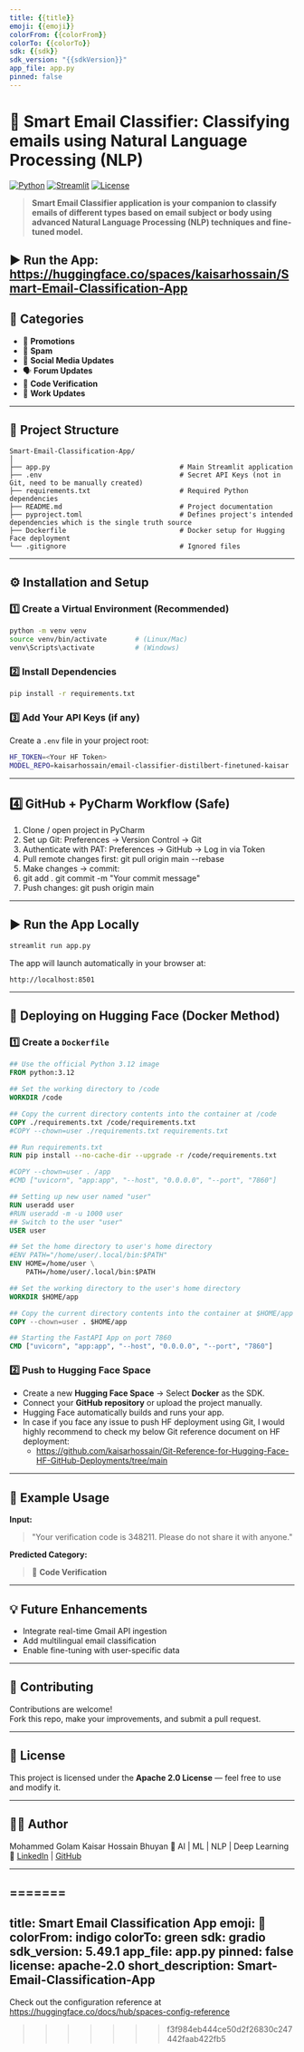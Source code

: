 ```yaml
---
title: {{title}}
emoji: {{emoji}}
colorFrom: {{colorFrom}}
colorTo: {{colorTo}}
sdk: {{sdk}}
sdk_version: "{{sdkVersion}}"
app_file: app.py
pinned: false
---
```


# 📧 Smart Email Classifier: Classifying emails using Natural Language Processing (NLP)

[![Python](https://img.shields.io/badge/Python-3.10+-blue.svg)](https://python.org)
[![Streamlit](https://img.shields.io/badge/Streamlit-App%20Framework-red.svg)](https://streamlit.io/)
[![License](https://img.shields.io/badge/License-Apache-yellow.svg)](https://www.apache.org/licenses/LICENSE-2.0.txt)

> **Smart Email Classifier application is your companion to classify emails of different types based on email subject or body using advanced Natural Language Processing (NLP) techniques and fine-tuned model.**

## ▶️ Run the App: https://huggingface.co/spaces/kaisarhossain/Smart-Email-Classification-App

## 🧠 Categories
- 📢 **Promotions**
- 🚫 **Spam**
- 💬 **Social Media Updates**
- 🗣️ **Forum Updates**
- 🔢 **Code Verification**
- 💼 **Work Updates**

---

## 🧩 Project Structure

```
Smart-Email-Classification-App/
│
├── app.py                                # Main Streamlit application
├── .env                                  # Secret API Keys (not in Git, need to be manually created)
├── requirements.txt                      # Required Python dependencies
├── README.md                             # Project documentation
├── pyproject.toml                        # Defines project's intended dependencies which is the single truth source
├── Dockerfile                            # Docker setup for Hugging Face deployment
└── .gitignore                            # Ignored files
```

---

## ⚙️ Installation and Setup

### 1️⃣ Create a Virtual Environment (Recommended)

```bash
python -m venv venv
source venv/bin/activate       # (Linux/Mac)
venv\Scripts\activate          # (Windows)
```

### 2️⃣ Install Dependencies

```bash
pip install -r requirements.txt
```

### 3️⃣ Add Your API Keys (if any)

Create a `.env` file in your project root:

```bash
HF_TOKEN=<Your HF Token>
MODEL_REPO=kaisarhossain/email-classifier-distilbert-finetuned-kaisar
```
---

## 4️⃣ GitHub + PyCharm Workflow (Safe)
1. Clone / open project in PyCharm
2. Set up Git: Preferences → Version Control → Git
3. Authenticate with PAT: Preferences → GitHub → Log in via Token
4. Pull remote changes first: git pull origin main --rebase
5. Make changes → commit:
6. git add .
git commit -m "Your commit message"
7. Push changes: git push origin main

---

## ▶️ Run the App Locally

```bash
streamlit run app.py
```

The app will launch automatically in your browser at:
```
http://localhost:8501
```

---

## 🐳 Deploying on Hugging Face (Docker Method)

### 1️⃣ Create a `Dockerfile`

```dockerfile
## Use the official Python 3.12 image
FROM python:3.12

## Set the working directory to /code
WORKDIR /code

## Copy the current directory contents into the container at /code
COPY ./requirements.txt /code/requirements.txt
#COPY --chown=user ./requirements.txt requirements.txt

## Run requirements.txt
RUN pip install --no-cache-dir --upgrade -r /code/requirements.txt

#COPY --chown=user . /app
#CMD ["uvicorn", "app:app", "--host", "0.0.0.0", "--port", "7860"]

## Setting up new user named "user"
RUN useradd user
#RUN useradd -m -u 1000 user
## Switch to the user "user"
USER user

## Set the home directory to user's home directory
#ENV PATH="/home/user/.local/bin:$PATH"
ENV HOME=/home/user \
    PATH=/home/user/.local/bin:$PATH

## Set the working directory to the user's home directory
WORKDIR $HOME/app

## Copy the current directory contents into the container at $HOME/app
COPY --chown=user . $HOME/app

## Starting the FastAPI App on port 7860
CMD ["uvicorn", "app:app", "--host", "0.0.0.0", "--port", "7860"]
```

### 2️⃣ Push to Hugging Face Space

- Create a new **Hugging Face Space** → Select **Docker** as the SDK.  
- Connect your **GitHub repository** or upload the project manually.  
- Hugging Face automatically builds and runs your app.
- In case if you face any issue to push HF deployment using Git, I would highly recommend to check my below Git reference document on HF deployment:
  - https://github.com/kaisarhossain/Git-Reference-for-Hugging-Face-HF-GitHub-Deployments/tree/main

---

## 🧾 Example Usage

**Input:**  
> "Your verification code is 348211. Please do not share it with anyone."

**Predicted Category:**  
> 🔢 **Code Verification**

---

## 💡 Future Enhancements
- Integrate real-time Gmail API ingestion  
- Add multilingual email classification  
- Enable fine-tuning with user-specific data  

---

## 🤝 Contributing
Contributions are welcome!  
Fork this repo, make your improvements, and submit a pull request.

---

## 🪪 License
This project is licensed under the **Apache 2.0 License** — feel free to use and modify it.

---

## 👨‍💻 Author
Mohammed Golam Kaisar Hossain Bhuyan
🚀 AI | ML | NLP | Deep Learning  
🔗 [LinkedIn](https://www.linkedin.com/in/kaisarhossain) | [GitHub](https://github.com/kaisarhossain)

---
=======
---
title: Smart Email Classification App
emoji: 🐢
colorFrom: indigo
colorTo: green
sdk: gradio
sdk_version: 5.49.1
app_file: app.py
pinned: false
license: apache-2.0
short_description: Smart-Email-Classification-App
---

Check out the configuration reference at https://huggingface.co/docs/hub/spaces-config-reference
>>>>>>> f3f984eb444ce50d2f26830c247442faab422fb5






